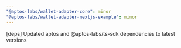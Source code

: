 ```yaml
---
"@aptos-labs/wallet-adapter-core": minor
"@aptos-labs/wallet-adapter-nextjs-example": minor
---
```


[deps] Updated aptos and @aptos-labs/ts-sdk dependencies to latest versions
